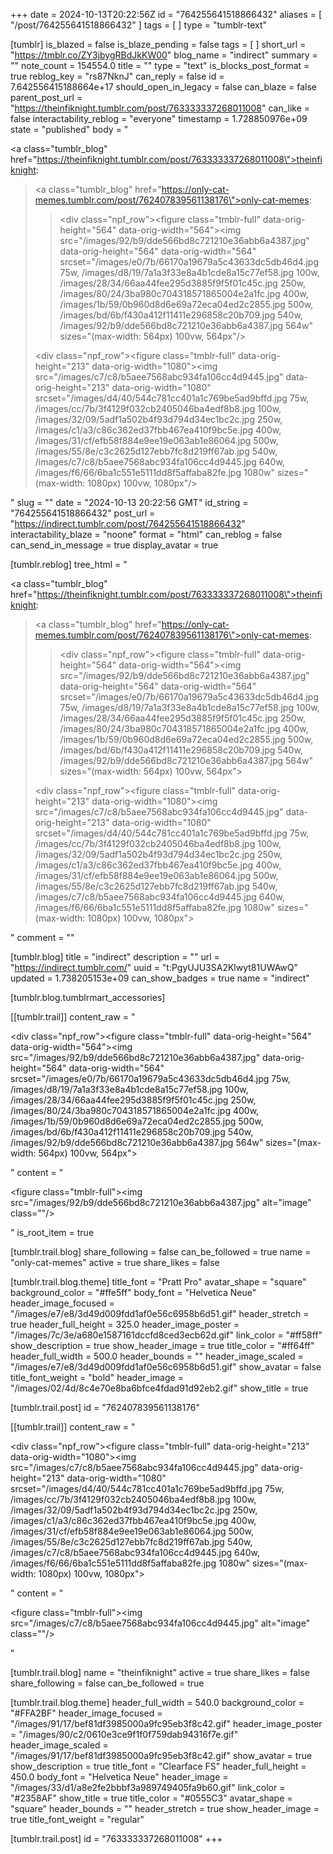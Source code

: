 +++
date = 2024-10-13T20:22:56Z
id = "764255641518866432"
aliases = [ "/post/764255641518866432" ]
tags = [ ]
type = "tumblr-text"

[tumblr]
is_blazed = false
is_blaze_pending = false
tags = [ ]
short_url = "https://tmblr.co/ZY3jbygRBdJkKW00"
blog_name = "indirect"
summary = ""
note_count = 154554.0
title = ""
type = "text"
is_blocks_post_format = true
reblog_key = "rs87NknJ"
can_reply = false
id = 7.642556415188664e+17
should_open_in_legacy = false
can_blaze = false
parent_post_url = "https://theinfiknight.tumblr.com/post/763333337268011008"
can_like = false
interactability_reblog = "everyone"
timestamp = 1.728850976e+09
state = "published"
body = "<p><a class=\"tumblr_blog\" href=\"https://theinfiknight.tumblr.com/post/763333337268011008\">theinfiknight</a>:</p><blockquote><p><a class=\"tumblr_blog\" href=\"https://only-cat-memes.tumblr.com/post/762407839561138176\">only-cat-memes</a>:</p><blockquote><div class=\"npf_row\"><figure class=\"tmblr-full\" data-orig-height=\"564\" data-orig-width=\"564\"><img src=\"/images/92/b9/dde566bd8c721210e36abb6a4387.jpg\" data-orig-height=\"564\" data-orig-width=\"564\" srcset=\"/images/e0/7b/66170a19679a5c43633dc5db46d4.jpg 75w, /images/d8/19/7a1a3f33e8a4b1cde8a15c77ef58.jpg 100w, /images/28/34/66aa44fee295d3885f9f5f01c45c.jpg 250w, /images/80/24/3ba980c704318571865004e2a1fc.jpg 400w, /images/1b/59/0b960d8d6e69a72eca04ed2c2855.jpg 500w, /images/bd/6b/f430a412f11411e296858c20b709.jpg 540w, /images/92/b9/dde566bd8c721210e36abb6a4387.jpg 564w\" sizes=\"(max-width: 564px) 100vw, 564px\"/></figure></div></blockquote><div class=\"npf_row\"><figure class=\"tmblr-full\" data-orig-height=\"213\" data-orig-width=\"1080\"><img src=\"/images/c7/c8/b5aee7568abc934fa106cc4d9445.jpg\" data-orig-height=\"213\" data-orig-width=\"1080\" srcset=\"/images/d4/40/544c781cc401a1c769be5ad9bffd.jpg 75w, /images/cc/7b/3f4129f032cb2405046ba4edf8b8.jpg 100w, /images/32/09/5adf1a502b4f93d794d34ec1bc2c.jpg 250w, /images/c1/a3/c86c362ed37fbb467ea410f9bc5e.jpg 400w, /images/31/cf/efb58f884e9ee19e063ab1e86064.jpg 500w, /images/55/8e/c3c2625d127ebb7fc8d219ff67ab.jpg 540w, /images/c7/c8/b5aee7568abc934fa106cc4d9445.jpg 640w, /images/f6/66/6ba1c551e5111dd8f5affaba82fe.jpg 1080w\" sizes=\"(max-width: 1080px) 100vw, 1080px\"/></figure></div></blockquote>"
slug = ""
date = "2024-10-13 20:22:56 GMT"
id_string = "764255641518866432"
post_url = "https://indirect.tumblr.com/post/764255641518866432"
interactability_blaze = "noone"
format = "html"
can_reblog = false
can_send_in_message = true
display_avatar = true

[tumblr.reblog]
tree_html = "<p><a class=\"tumblr_blog\" href=\"https://theinfiknight.tumblr.com/post/763333337268011008\">theinfiknight</a>:</p><blockquote><p><a class=\"tumblr_blog\" href=\"https://only-cat-memes.tumblr.com/post/762407839561138176\">only-cat-memes</a>:</p><blockquote><div class=\"npf_row\"><figure class=\"tmblr-full\" data-orig-height=\"564\" data-orig-width=\"564\"><img src=\"/images/92/b9/dde566bd8c721210e36abb6a4387.jpg\" data-orig-height=\"564\" data-orig-width=\"564\" srcset=\"/images/e0/7b/66170a19679a5c43633dc5db46d4.jpg 75w, /images/d8/19/7a1a3f33e8a4b1cde8a15c77ef58.jpg 100w, /images/28/34/66aa44fee295d3885f9f5f01c45c.jpg 250w, /images/80/24/3ba980c704318571865004e2a1fc.jpg 400w, /images/1b/59/0b960d8d6e69a72eca04ed2c2855.jpg 500w, /images/bd/6b/f430a412f11411e296858c20b709.jpg 540w, /images/92/b9/dde566bd8c721210e36abb6a4387.jpg 564w\" sizes=\"(max-width: 564px) 100vw, 564px\"></figure></div></blockquote><div class=\"npf_row\"><figure class=\"tmblr-full\" data-orig-height=\"213\" data-orig-width=\"1080\"><img src=\"/images/c7/c8/b5aee7568abc934fa106cc4d9445.jpg\" data-orig-height=\"213\" data-orig-width=\"1080\" srcset=\"/images/d4/40/544c781cc401a1c769be5ad9bffd.jpg 75w, /images/cc/7b/3f4129f032cb2405046ba4edf8b8.jpg 100w, /images/32/09/5adf1a502b4f93d794d34ec1bc2c.jpg 250w, /images/c1/a3/c86c362ed37fbb467ea410f9bc5e.jpg 400w, /images/31/cf/efb58f884e9ee19e063ab1e86064.jpg 500w, /images/55/8e/c3c2625d127ebb7fc8d219ff67ab.jpg 540w, /images/c7/c8/b5aee7568abc934fa106cc4d9445.jpg 640w, /images/f6/66/6ba1c551e5111dd8f5affaba82fe.jpg 1080w\" sizes=\"(max-width: 1080px) 100vw, 1080px\"></figure></div></blockquote>"
comment = ""

[tumblr.blog]
title = "indirect"
description = ""
url = "https://indirect.tumblr.com/"
uuid = "t:PgyUJU3SA2Klwyt81UWAwQ"
updated = 1.738205153e+09
can_show_badges = true
name = "indirect"

[tumblr.blog.tumblrmart_accessories]

[[tumblr.trail]]
content_raw = "<p><div class=\"npf_row\"><figure class=\"tmblr-full\" data-orig-height=\"564\" data-orig-width=\"564\"><img src=\"/images/92/b9/dde566bd8c721210e36abb6a4387.jpg\" data-orig-height=\"564\" data-orig-width=\"564\" srcset=\"/images/e0/7b/66170a19679a5c43633dc5db46d4.jpg 75w, /images/d8/19/7a1a3f33e8a4b1cde8a15c77ef58.jpg 100w, /images/28/34/66aa44fee295d3885f9f5f01c45c.jpg 250w, /images/80/24/3ba980c704318571865004e2a1fc.jpg 400w, /images/1b/59/0b960d8d6e69a72eca04ed2c2855.jpg 500w, /images/bd/6b/f430a412f11411e296858c20b709.jpg 540w, /images/92/b9/dde566bd8c721210e36abb6a4387.jpg 564w\" sizes=\"(max-width: 564px) 100vw, 564px\"></figure></div></p>"
content = "<p><figure class=\"tmblr-full\"><img src=\"/images/92/b9/dde566bd8c721210e36abb6a4387.jpg\" alt=\"image\" class=\"\"/></figure></p>"
is_root_item = true

[tumblr.trail.blog]
share_following = false
can_be_followed = true
name = "only-cat-memes"
active = true
share_likes = false

[tumblr.trail.blog.theme]
title_font = "Pratt Pro"
avatar_shape = "square"
background_color = "#ffe5ff"
body_font = "Helvetica Neue"
header_image_focused = "/images/e7/e8/3d49d009fdd1af0e56c6958b6d51.gif"
header_stretch = true
header_full_height = 325.0
header_image_poster = "/images/7c/3e/a680e1587161dccfd8ced3ecb62d.gif"
link_color = "#ff58ff"
show_description = true
show_header_image = true
title_color = "#ff64ff"
header_full_width = 500.0
header_bounds = ""
header_image_scaled = "/images/e7/e8/3d49d009fdd1af0e56c6958b6d51.gif"
show_avatar = false
title_font_weight = "bold"
header_image = "/images/02/4d/8c4e70e8ba6bfce4fdad91d92eb2.gif"
show_title = true

[tumblr.trail.post]
id = "762407839561138176"

[[tumblr.trail]]
content_raw = "<p><div class=\"npf_row\"><figure class=\"tmblr-full\" data-orig-height=\"213\" data-orig-width=\"1080\"><img src=\"/images/c7/c8/b5aee7568abc934fa106cc4d9445.jpg\" data-orig-height=\"213\" data-orig-width=\"1080\" srcset=\"/images/d4/40/544c781cc401a1c769be5ad9bffd.jpg 75w, /images/cc/7b/3f4129f032cb2405046ba4edf8b8.jpg 100w, /images/32/09/5adf1a502b4f93d794d34ec1bc2c.jpg 250w, /images/c1/a3/c86c362ed37fbb467ea410f9bc5e.jpg 400w, /images/31/cf/efb58f884e9ee19e063ab1e86064.jpg 500w, /images/55/8e/c3c2625d127ebb7fc8d219ff67ab.jpg 540w, /images/c7/c8/b5aee7568abc934fa106cc4d9445.jpg 640w, /images/f6/66/6ba1c551e5111dd8f5affaba82fe.jpg 1080w\" sizes=\"(max-width: 1080px) 100vw, 1080px\"></figure></div></p>"
content = "<p><figure class=\"tmblr-full\"><img src=\"/images/c7/c8/b5aee7568abc934fa106cc4d9445.jpg\" alt=\"image\" class=\"\"/></figure></p>"

[tumblr.trail.blog]
name = "theinfiknight"
active = true
share_likes = false
share_following = false
can_be_followed = true

[tumblr.trail.blog.theme]
header_full_width = 540.0
background_color = "#FFA2BF"
header_image_focused = "/images/91/17/bef81df3985000a9fc95eb3f8c42.gif"
header_image_poster = "/images/90/c2/0610e3ce9f1f0f759dab94316f7e.gif"
header_image_scaled = "/images/91/17/bef81df3985000a9fc95eb3f8c42.gif"
show_avatar = true
show_description = true
title_font = "Clearface FS"
header_full_height = 450.0
body_font = "Helvetica Neue"
header_image = "/images/33/d1/a8e2fe2bbbf3a989749405fa9b60.gif"
link_color = "#2358AF"
show_title = true
title_color = "#0555C3"
avatar_shape = "square"
header_bounds = ""
header_stretch = true
show_header_image = true
title_font_weight = "regular"

[tumblr.trail.post]
id = "763333337268011008"
+++
